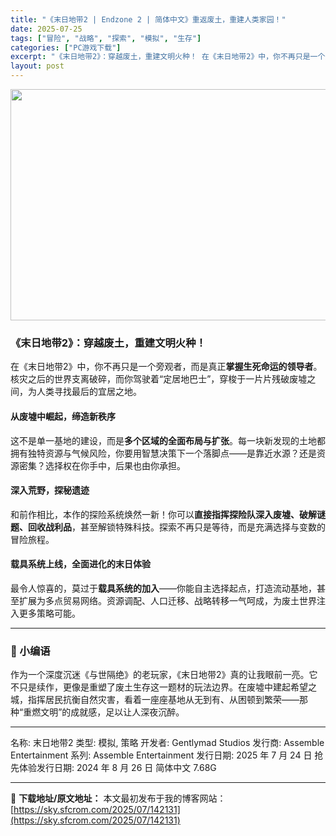 ```yaml
---
title: "《末日地带2 | Endzone 2 | 简体中文》重返废土，重建人类家园！"
date: 2025-07-25
tags: ["冒险", "战略", "探索", "模拟", "生存"]
categories: ["PC游戏下载"]
excerpt: "《末日地带2》：穿越废土，重建文明火种！ 在《末日地带2》中，你不再只是一个旁观者，而是真正掌握生死命运的领导者。核灾之后的世界支离破碎，而你驾驶着“定居地巴士”，穿梭于一片片残破废墟之间，为人类寻找最后的宜居之地。 从废墟中崛起，缔造新秩序 这不是单一基地的建设，而是多个区域的全面布局与扩张。每一&hellip;"
layout: post
---
```


<img class="aligncenter size-full wp-image-142132" src="https://sky.sfcrom.com/wp-content/uploads/2025/07/2025072502305549.webp" alt="" width="660" height="370" />
<h3>《末日地带2》：穿越废土，重建文明火种！</h3>
在《末日地带2》中，你不再只是一个旁观者，而是真正<strong>掌握生死命运的领导者</strong>。核灾之后的世界支离破碎，而你驾驶着“定居地巴士”，穿梭于一片片残破废墟之间，为人类寻找最后的宜居之地。
<h4><strong>从废墟中崛起，缔造新秩序</strong></h4>
这不是单一基地的建设，而是<strong>多个区域的全面布局与扩张</strong>。每一块新发现的土地都拥有独特资源与气候风险，你要用智慧决策下一个落脚点——是靠近水源？还是资源密集？选择权在你手中，后果也由你承担。
<h4><strong>深入荒野，探秘遗迹</strong></h4>
和前作相比，本作的探险系统焕然一新！你可以<strong>直接指挥探险队深入废墟、破解谜题、回收战利品</strong>，甚至解锁特殊科技。探索不再只是等待，而是充满选择与变数的冒险旅程。
<h4><strong>载具系统上线，全面进化的末日体验</strong></h4>
最令人惊喜的，莫过于<strong>载具系统的加入</strong>——你能自主选择起点，打造流动基地，甚至扩展为多点贸易网络。资源调配、人口迁移、战略转移一气呵成，为废土世界注入更多策略可能。

<hr />

<h3>🧩 小编语</h3>
作为一个深度沉迷《与世隔绝》的老玩家，《末日地带2》真的让我眼前一亮。它不只是续作，更像是重塑了废土生存这一题材的玩法边界。在废墟中建起希望之城，指挥居民抗衡自然灾害，看着一座座基地从无到有、从困顿到繁荣——那种“重燃文明”的成就感，足以让人深夜沉醉。

<hr />

名称: 末日地带2
类型: 模拟, 策略
开发者: Gentlymad Studios
发行商: Assemble Entertainment
系列: Assemble Entertainment
发行日期: 2025 年 7 月 24 日
抢先体验发行日期: 2024 年 8 月 26 日
简体中文
7.68G

---
📖 **下载地址/原文地址：** 本文最初发布于我的博客网站：[https://sky.sfcrom.com/2025/07/142131](https://sky.sfcrom.com/2025/07/142131)
